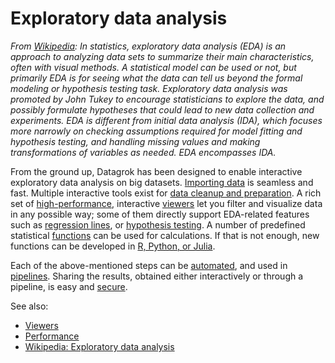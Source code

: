 <!-- TITLE: Exploratory data analysis -->
<!-- SUBTITLE: -->

# Exploratory data analysis

*From [Wikipedia](https://en.wikipedia.org/wiki/Exploratory_data_analysis):
In statistics, exploratory data analysis (EDA) is an approach to analyzing data sets to summarize their main
characteristics, often with visual methods. A statistical model can be used or not, but primarily EDA is for seeing what
the data can tell us beyond the formal modeling or hypothesis testing task. Exploratory data analysis was promoted by
John Tukey to encourage statisticians to explore the data, and possibly formulate hypotheses that could lead to new data
collection and experiments. EDA is different from initial data analysis (IDA), which focuses more narrowly on checking
assumptions required for model fitting and hypothesis testing, and handling missing values and making transformations of
variables as needed. EDA encompasses IDA.*

From the ground up, Datagrok has been designed to enable interactive exploratory data analysis on big
datasets. [Importing data](../access/importing-data.md) is seamless and fast. Multiple interactive tools exist for
[data cleanup and preparation](../transform/data-wrangling.md). A rich set
of [high-performance](../develop/advanced/performance.md), interactive [viewers](../visualize/viewers.md)
let you filter and visualize data in any possible way; some of them directly support EDA-related features such
as [regression lines](../visualize/viewers/scatter-plot.md#regression-line),
or [hypothesis testing](../visualize/viewers/box-plot.md#t-test). A number of predefined statistical
[functions](../overview/functions/function.md) can be used for calculations. If that is not enough, new functions can be
developed in [R, Python, or Julia](../compute/scripting.md).

Each of the above-mentioned steps can be [automated](../overview/functions/function.md#macros), and used
in [pipelines](../access/data-pipeline.md). Sharing the results, obtained either interactively or through a pipeline, is
easy and [secure](../govern/security.md).

See also:

* [Viewers](../visualize/viewers.md)
* [Performance](../develop/advanced/performance.md)
* [Wikipedia: Exploratory data analysis](https://en.wikipedia.org/wiki/Exploratory_data_analysis)
